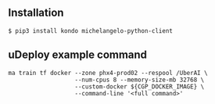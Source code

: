 ## Installation

```
$ pip3 install kondo michelangelo-python-client
```

## uDeploy example command

```
ma train tf docker --zone phx4-prod02 --respool /UberAI \
                   --num-cpus 8 --memory-size-mb 32768 \
                   --custom-docker ${CGP_DOCKER_IMAGE} \
                   --command-line '<full command>'
```
